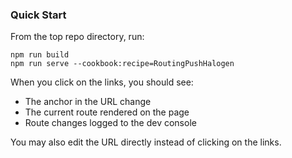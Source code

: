 ### Quick Start
From the top repo directory, run:
```
npm run build
npm run serve --cookbook:recipe=RoutingPushHalogen
```

When you click on the links, you should see:
* The anchor in the URL change
* The current route rendered on the page
* Route changes logged to the dev console

You may also edit the URL directly instead of clicking on the links.
